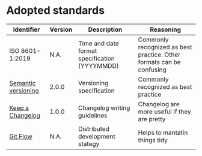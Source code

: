 # Adopted standards #

| Identifier | Version | Description | Reasoning
|------------|---------|-------------|----------
| ISO 8601-1:2019 | N.A. | Time and date format specification (YYYYMMDD) | Commonly recognized as best practice. Other formats can be confusing  
| [Semantic versioning](https://semver.org) | 2.0.0 | Versioning specification | Commonly recognized as best practice  
| [Keep a Changelog](https://keepachangelog.com/en/1.0.0/) | 1.0.0 | Changelog writing guidelines | Changelog are more useful if they are pretty  
| [Git Flow](https://nvie.com/posts/a-successful-git-branching-model/) | N.A. | Distributed development stategy | Helps to mantatin things tidy

